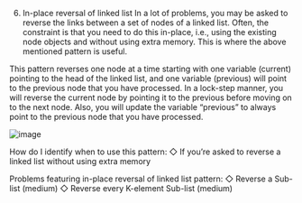 6. In-place reversal of linked list
In a lot of problems, you may be asked to reverse the links between a set of nodes of a linked list. Often, the constraint is that you need to do this in-place, i.e., using the existing node objects and without using extra memory. This is where the above mentioned pattern is useful.

This pattern reverses one node at a time starting with one variable (current) pointing to the head of the linked list, and one variable (previous) will point to the previous node that you have processed. In a lock-step manner, you will reverse the current node by pointing it to the previous before moving on to the next node. Also, you will update the variable “previous” to always point to the previous node that you have processed.

![image](https://user-images.githubusercontent.com/69539559/227813412-928e3ae0-24e3-4133-a1e0-f403eab8a927.png)  



How do I identify when to use this pattern:
◇ If you’re asked to reverse a linked list without using extra memory

Problems featuring in-place reversal of linked list pattern:
◇ Reverse a Sub-list (medium)
◇ Reverse every K-element Sub-list (medium)

